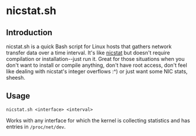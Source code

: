 # nicstat.sh

## Introduction

nicstat.sh is a quick Bash script for Linux hosts that gathers network transfer data over a time interval. It's like [nicstat](https://docs.oracle.com/cd/E86824_01/html/E54763/nicstat-1.html) but doesn't require compilation or installation--just run it. Great for those situations when you don't want to install or compile anything, don't have root access, don't feel like dealing with nicstat's integer overflows :^) or just want some NIC stats, sheesh.

## Usage

    nicstat.sh <interface> <interval>

Works with any interface for which the kernel is collecting statistics and has entries in `/proc/net/dev`.
